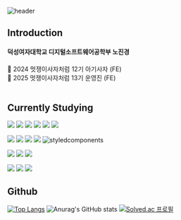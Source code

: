 
![header](https://capsule-render.vercel.app/api?type=waving&color=auto&height=auto&section=header&text=yeon-yeon1%20github&fontSize=auto)

## Introduction
#### 덕성여자대학교 디지털소프트웨어공학부 노진경
📍 2024 멋쟁이사자처럼 12기 아기사자 (FE) <br>
📍 2025 멋쟁이사자처럼 13기 운영진 (FE)<br><br>

## Currently Studying
<img src="https://img.shields.io/badge/HTML5-E34F26?style=for-the-badge&logo=HTML5&logoColor=white">  <img src="https://img.shields.io/badge/CSS3-1572B6?style=for-the-badge&logo=CSS3&logoColor=white">  <img src="https://img.shields.io/badge/JavaScript-F7DF1E?style=for-the-badge&logo=JavaScript&logoColor=white">  <img src="https://img.shields.io/badge/React-20232A?style=for-the-badge&logo=React&logoColor=61DAFB">  <img src="https://img.shields.io/badge/ReactNative-20232A?style=for-the-badge&logo=react&logoColor=61DAFB"> <img src="https://img.shields.io/badge/Django-092E20?style=for-the-badge&logo=django&logoColor=white">

<img src="https://img.shields.io/badge/Npm-CB3837?style=for-the-badge&logo=Npm&logoColor=white">  <img src="https://img.shields.io/badge/Yarn-2C8EBB?style=for-the-badge&logo=Yarn&logoColor=white">  <img src="https://img.shields.io/badge/Vite-646CFF?style=for-the-badge&logo=Vite&logoColor=white">  <img src="https://img.shields.io/badge/Axios-5A29E4?style=for-the-badge&logo=Axios&logoColor=white">  <img src="https://img.shields.io/badge/Styled--Components-DB7093?style=for-the-badge&logo=styled-components&logoColor=white" alt="styledcomponents" />

<img src="https://img.shields.io/badge/Python-3776AB?style=for-the-badge&logo=Python&logoColor=white">  <img src="https://img.shields.io/badge/C-7f9ab3?style=for-the-badge&logo=C&logoColor=white">  <img src="https://img.shields.io/badge/Java-e69138?style=for-the-badge&logo=Java&logoColor=white"> 

<img src="https://img.shields.io/badge/Notion-white?style=for-the-badge&logo=notion&logoColor=000000"> <img src="https://img.shields.io/badge/Discord-5865F2?style=for-the-badge&logo=discord&logoColor=white"> <img src="https://img.shields.io/badge/Instagram-E4405F?style=for-the-badge&logo=instagram&logoColor=white"> 
<br>

## Github
[![Top Langs](https://github-readme-stats.vercel.app/api/top-langs/?username=yeon-yeon1&theme=radical)](https://github.com/anuraghazra/github-readme-stats)
![Anurag's GitHub stats](https://github-readme-stats.vercel.app/api?username=yeon-yeon1&show_icons=true&theme=radical)
[![Solved.ac
프로필](http://mazassumnida.wtf/api/v2/generate_badge?boj=yeon-yeon1)](https://solved.ac/yeon-yeon1)
